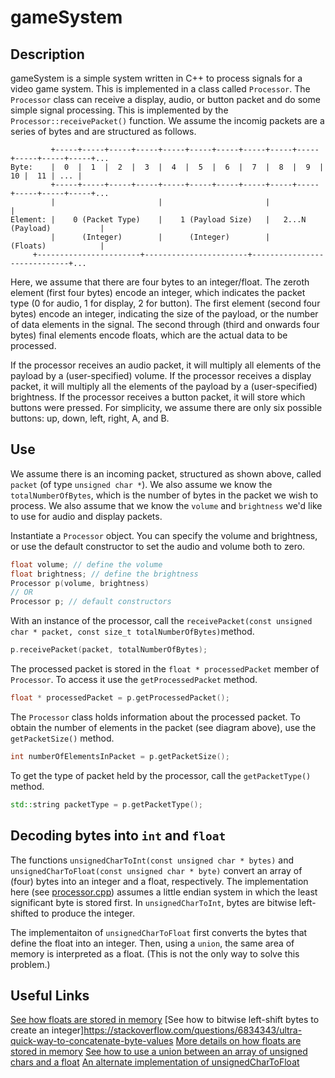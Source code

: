 # gameSystem

## Description

gameSystem is a simple system written in C++ to process signals for a
video game system. This is implemented in a class called
`Processor`. The `Processor` class can receive a display, audio, or
button packet and do some simple signal processing. This is
implemented by the `Processor::receivePacket()` function. We assume the incomig packets
are a series of bytes and are structured as follows.

```
         +-----+-----+-----+-----+-----+-----+-----+-----+-----+-----+-----+-----+-----+...
Byte:    |  0  |  1  |  2  |  3  |  4  |  5  |  6  |  7  |  8  |  9  |  10 |  11 | ... |
         +-----+-----+-----+-----+-----+-----+-----+-----+-----+-----+-----+-----+-----+...
         |                       |                       |                             |
Element: |    0 (Packet Type)    |    1 (Payload Size)   |   2...N (Payload)           |
         |      (Integer)        |      (Integer)        |         (Floats)            |
	 +-----------------------+-----------------------+-----------------------------+...
```
Here, we assume that there are four bytes to an integer/float.
The zeroth element (first four bytes) encode an integer, which indicates the packet type (0 for audio, 1 for display, 2 for button).
The first element (second four bytes) encode an integer, indicating the size of the payload, or the number of data elements in the signal.
The second through (third and onwards four bytes) final elements encode floats, which are the actual data to be processed.

If the processor receives an audio packet, it  will multiply all elements of the payload by a (user-specified) volume.
If the processor receives a display packet, it  will multiply all the elements of the payload by a (user-specified) brightness.
If the processor receives a button packet, it will store which buttons were pressed. For simplicity, we assume there are only six possible buttons: up, down, left, right, A, and B.

## Use
We assume there is an incoming packet, structured as shown above, called `packet` (of type `unsigned char *`).
We also assume we know the `totalNumberOfBytes`, which is the number of bytes in the packet we wish to process.
We also assume that we know the `volume` and `brightness` we'd like to use for audio and display packets.

Instantiate a `Processor` object. You can specify the volume and brightness, or use the default constructor to set the audio and volume both to zero.
```c++
float volume; // define the volume
float brightness; // define the brightness
Processor p(volume, brightness)
// OR
Processor p; // default constructors
```

With an instance of the processor, call the `receivePacket(const unsigned char * packet, const size_t totalNumberOfBytes)`method.
```c++
p.receivePacket(packet, totalNumberOfBytes);
```

The processed packet is stored in the `float * processedPacket` member of `Processor`. To access it use the `getProcessedPacket` method.
```c++
float * processedPacket = p.getProcessedPacket();
```

The `Processor` class holds information about the processed packet. To obtain the number of elements in the packet (see diagram above), use the
`getPacketSize()` method.
```c++
int numberOfElementsInPacket = p.getPacketSize();
```

To get the type of packet held by the processor, call the `getPacketType()` method.
```c++
std::string packetType = p.getPacketType();

```
## Decoding bytes into `int` and `float`
The functions `unsignedCharToInt(const unsigned char * bytes)` and `unsignedCharToFloat(const unsigned char * byte)`
convert an array of (four) bytes into an integer and a float, respectively. The implementation here (see [processor.cpp](https://github.com/pvasudev16/gameSystem/blob/dddf26fb8db5539d8b9895e2290c7b14b4a815dd/gameSystem/processor.cpp#L51)) assumes a little endian
system in which the least significant byte is stored first. In `unsignedCharToInt`, bytes are bitwise left-shifted to produce the integer.

The implementaiton of `unsignedCharToFloat` first converts the bytes that define the float into an integer. Then, using a `union`, the same area of memory
is interpreted as a float. (This is not the only way to solve this problem.)


## Useful Links
[See how floats are stored in memory](https://www.h-schmidt.net/FloatConverter/IEEE754.html)
[See how to bitwise left-shift bytes to create an integer]https://stackoverflow.com/questions/6834343/ultra-quick-way-to-concatenate-byte-values
[More details on how floats are stored in memory](https://www.keil.com/support/man/docs/c51/c51_ap_floatingpt.htm)
[See how to use a union between an array of unsigned chars and a float](https://stackoverflow.com/questions/14535865/union-between-a-float-and-an-array-of-unsigned-char)
[An alternate implementation of unsignedCharToFloat](https://godbolt.org/z/vYM5czqs8)